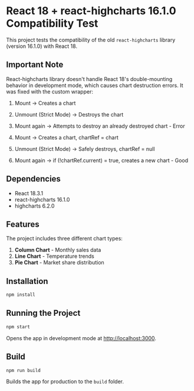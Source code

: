 # React 18 + react-highcharts 16.1.0 Compatibility Test

This project tests the compatibility of the old `react-highcharts` library (version 16.1.0) with React 18.


## Important Note
React-highcharts library doesn't handle React 18's double-mounting behavior in development mode, which causes chart destruction errors.
It was fixed with the custom wrapper:

1. Mount → Creates a chart
2. Unmount (Strict Mode) → Destroys the chart 
3. Mount again → Attempts to destroy an already destroyed chart - Error

1. Mount → Creates a chart, chartRef = chart
2. Unmount (Strict Mode) → Safely destroys, chartRef = null
3. Mount again → if (!chartRef.current) = true, creates a new chart - Good

## Dependencies

- React 18.3.1
- react-highcharts 16.1.0
- highcharts 6.2.0

## Features

The project includes three different chart types:
1. **Column Chart** - Monthly sales data
2. **Line Chart** - Temperature trends
3. **Pie Chart** - Market share distribution

## Installation

```bash
npm install
```

## Running the Project

```bash
npm start
```

Opens the app in development mode at [http://localhost:3000](http://localhost:3000).

## Build

```bash
npm run build
```

Builds the app for production to the `build` folder.
